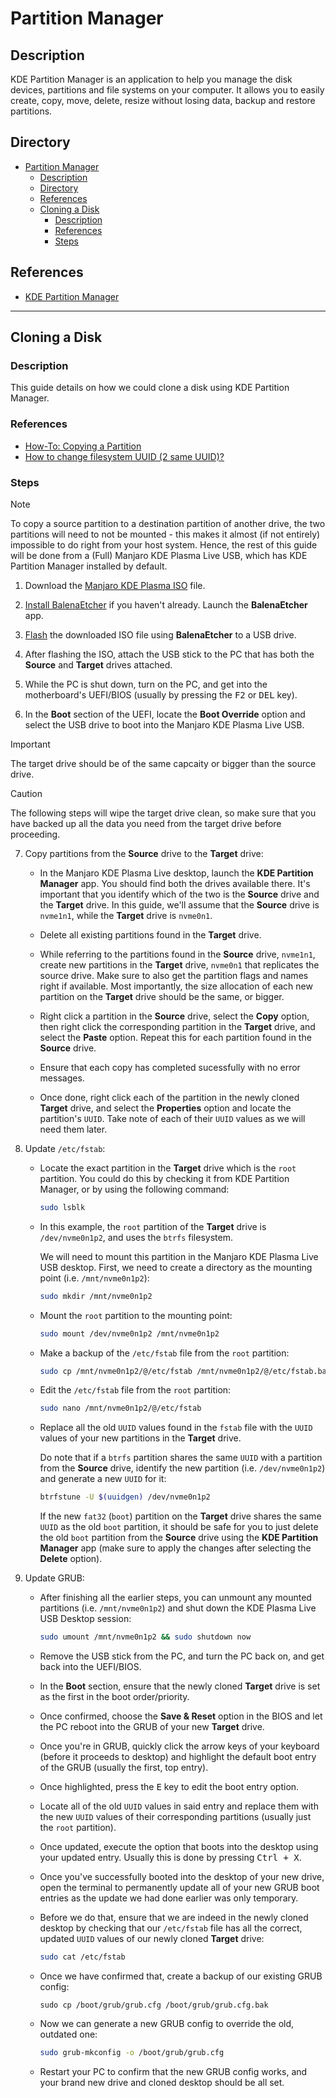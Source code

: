 # Partition Manager

## Description

KDE Partition Manager is an application to help you manage the disk devices, partitions and file systems on your computer. It allows you to easily create, copy, move, delete, resize without losing data, backup and restore partitions.

## Directory

- [Partition Manager](#partition-manager)
  - [Description](#description)
  - [Directory](#directory)
  - [References](#references)
  - [Cloning a Disk](#cloning-a-disk)
    - [Description](#description-1)
    - [References](#references-1)
    - [Steps](#steps)

## References

- [KDE Partition Manager](https://github.com/KDE/partitionmanager)

---

## Cloning a Disk

### Description

This guide details on how we could clone a disk using KDE Partition Manager.

### References

- [How-To: Copying a Partition](https://docs.kde.org/trunk5/en/partitionmanager/partitionmanager/howto-copypartition.html)
- [How to change filesystem UUID (2 same UUID)?](https://unix.stackexchange.com/a/12859)

### Steps

> [!NOTE]  
> To copy a source partition to a destination partition of another drive, the two partitions will need to not be mounted - this makes it almost (if not entirely) impossible to do right from your host system. Hence, the rest of this guide will be done from a (Full) Manjaro KDE Plasma Live USB, which has KDE Partition Manager installed by default.

1. Download the [Manjaro KDE Plasma ISO](https://download.manjaro.org/kde/22.1.3/manjaro-kde-22.1.3-230529-linux61.iso) file.

2. [Install BalenaEtcher](etcher.md#installation) if you haven't already. Launch the **BalenaEtcher** app.

3. [Flash](etcher.md#flashing-an-iso) the downloaded ISO file using **BalenaEtcher** to a USB drive.

4. After flashing the ISO, attach the USB stick to the PC that has both the **Source** and **Target** drives attached.

5. While the PC is shut down, turn on the PC, and get into the motherboard's UEFI/BIOS (usually by pressing the <kbd>F2</kbd> or <kbd>DEL</kbd> key).

6. In the **Boot** section of the UEFI, locate the **Boot Override** option and select the USB drive to boot into the Manjaro KDE Plasma Live USB.

> [!IMPORTANT]  
> The target drive should be of the same capcaity or bigger than the source drive.

> [!CAUTION]  
> The following steps will wipe the target drive clean, so make sure that you have backed up all the data you need from the target drive before proceeding.

7. Copy partitions from the **Source** drive to the **Target** drive:

   - In the Manjaro KDE Plasma Live desktop, launch the **KDE Partition Manager** app. You should find both the drives available there. It's important that you identify which of the two is the **Source** drive and the **Target** drive. In this guide, we'll assume that the **Source** drive is `nvme1n1`, while the **Target** drive is `nvme0n1`.

   - Delete all existing partitions found in the **Target** drive.

   - While referring to the partitions found in the **Source** drive, `nvme1n1`, create new partitions in the **Target** drive, `nvme0n1` that replicates the source drive. Make sure to also get the partition flags and names right if available. Most importantly, the size allocation of each new partition on the **Target** drive should be the same, or bigger.

   - Right click a partition in the **Source** drive, select the **Copy** option, then right click the corresponding partition in the **Target** drive, and select the **Paste** option. Repeat this for each partition found in the **Source** drive.

   - Ensure that each copy has completed sucessfully with no error messages.

   - Once done, right click each of the partition in the newly cloned **Target** drive, and select the **Properties** option and locate the partition's `UUID`. Take note of each of their `UUID` values as we will need them later.

8. Update `/etc/fstab`:

   - Locate the exact partition in the **Target** drive which is the `root` partition. You could do this by checking it from KDE Partition Manager, or by using the following command:

      ```sh
      sudo lsblk
      ```

   - In this example, the `root` partition of the **Target** drive is `/dev/nvme0n1p2`, and uses the `btrfs` filesystem.

      We will need to mount this partition in the Manjaro KDE Plasma Live USB desktop. First, we need to create a directory as the mounting point (i.e. `/mnt/nvme0n1p2`):

      ```sh
      sudo mkdir /mnt/nvme0n1p2
      ```

   - Mount the `root` partition to the mounting point:

      ```sh
      sudo mount /dev/nvme0n1p2 /mnt/nvme0n1p2
      ```

   - Make a backup of the `/etc/fstab` file from the `root` partition:

      ```sh
      sudo cp /mnt/nvme0n1p2/@/etc/fstab /mnt/nvme0n1p2/@/etc/fstab.bak
      ```

   - Edit the `/etc/fstab` file from the `root` partition:

      ```sh
      sudo nano /mnt/nvme0n1p2/@/etc/fstab
      ```

   - Replace all the old `UUID` values found in the `fstab` file with the `UUID` values of your new partitions in the **Target** drive.

      Do note that if a `btrfs` partition shares the same `UUID` with a partition from the **Source** drive, identify the new partition (i.e. `/dev/nvme0n1p2`) and generate a new `UUID` for it:

      ```sh
      btrfstune -U $(uuidgen) /dev/nvme0n1p2
      ```

      If the new `fat32` (`boot`) partition on the **Target** drive shares the same `UUID` as the old `boot` partition, it should be safe for you to just delete the old `boot` partition from the **Source** drive using the **KDE Partition Manager** app (make sure to apply the changes after selecting the **Delete** option).

9. Update GRUB:

   - After finishing all the earlier steps, you can unmount any mounted partitions (i.e. `/mnt/nvme0n1p2`) and shut down the KDE Plasma Live USB Desktop session:

      ```sh
      sudo umount /mnt/nvme0n1p2 && sudo shutdown now
      ```

   - Remove the USB stick from the PC, and turn the PC back on, and get back into the UEFI/BIOS.

   - In the **Boot** section, ensure that the newly cloned **Target** drive is set as the first in the boot order/priority.

   - Once confirmed, choose the **Save & Reset** option in the BIOS and let the PC reboot into the GRUB of your new **Target** drive.

   - Once you're in GRUB, quickly click the arrow keys of your keyboard (before it proceeds to desktop) and highlight the default boot entry of the GRUB (usually the first, top entry).

   - Once highlighted, press the <kbd>E</kbd> key to edit the boot entry option.

   - Locate all of the old `UUID` values in said entry and replace them with the new `UUID` values of their corresponding partitions (usually just the `root` partition).

   - Once updated, execute the option that boots into the desktop using your updated entry. Usually this is done by pressing <kbd>Ctrl + X</kbd>.

   - Once you've successfully booted into the desktop of your new drive, open the terminal to permanently update all of your new GRUB boot entries as the update we had done earlier was only temporary.

   - Before we do that, ensure that we are indeed in the newly cloned desktop by checking that our `/etc/fstab` file has all the correct, updated `UUID` values of our newly cloned **Target** drive:

      ```sh
      sudo cat /etc/fstab
      ```

   - Once we have confirmed that, create a backup of our existing GRUB config:

      ```
      sudo cp /boot/grub/grub.cfg /boot/grub/grub.cfg.bak
      ```

   - Now we can generate a new GRUB config to override the old, outdated one:

      ```sh
      sudo grub-mkconfig -o /boot/grub/grub.cfg
      ```

   - Restart your PC to confirm that the new GRUB config works, and your brand new drive and cloned desktop should be all set.
